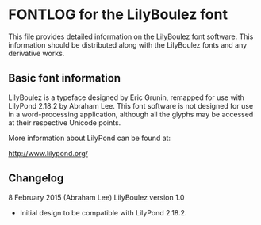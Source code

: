 FONTLOG for the LilyBoulez font
================================

This file provides detailed information on the LilyBoulez font software. This information
should be distributed along with the LilyBoulez fonts and any derivative works.

Basic font information
----------------------

LilyBoulez is a typeface designed by Eric Grunin, remapped for use with LilyPond 2.18.2 by
Abraham Lee. This font software is not designed for use in a word-processing application,
although all the glyphs may be accessed at their respective Unicode points.

More information about LilyPond can be found at:

http://www.lilypond.org/

Changelog
---------

8 February 2015 (Abraham Lee) LilyBoulez version 1.0
- Initial design to be compatible with LilyPond 2.18.2.
